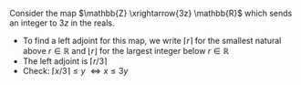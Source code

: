 Consider the map $\mathbb{Z} \xrightarrow{3z} \mathbb{R}$ which sends an 
  integer to $3z$ in the reals.
  
- To find a left adjoint for this map, we write $\lceil r \rceil$ for the 
  smallest natural above $r \in \mathbb{R}$ and $\lfloor r \rfloor$ for the 
  largest integer below $r \in \mathbb{R}$
- The left adjoint is $\lceil r/3 \rceil$
- Check: $\lceil x/3 \rceil \leq y$ $\iff x \leq 3y$

